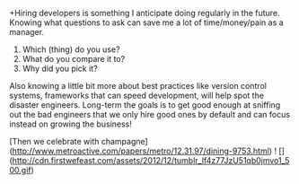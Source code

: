 +Hiring developers is something I anticipate doing regularly in the future. Knowing what questions to ask can save me a lot of time/money/pain as a manager.

1. Which (thing) do you use?
2. What do you compare it to?
3. Why did you pick it?

Also knowing a little bit more about best practices like version control systems, frameworks that can speed development, will help spot the disaster engineers.
Long-term the goals is to get good enough at sniffing out the bad engineers that we only hire good ones by default and can focus instead on growing the business!




[Then we celebrate with champagne] (http://www.metroactive.com/papers/metro/12.31.97/dining-9753.html)
! [] (http://cdn.firstwefeast.com/assets/2012/12/tumblr_lf4z77JzU51qb0jmvo1_500.gif)
